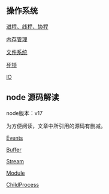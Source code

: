 ## 操作系统

[进程、线程、协程](Process.md)

[内存管理](Memory.md)

[文件系统](File.md)

[死锁](Deadlock.md)

[IO](IO.md)

## node 源码解读

node版本：v17

为方便阅读，文章中所引用的源码有删减。

[Events](Events.md)

[Buffer](Buffer.md)

[Stream](Stream.md)

[Module](Module.md)

[ChildProcess](ChildProcess.md)

